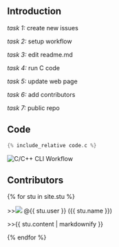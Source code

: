 ## Introduction
*task 1:* create new issues  

*task 2:* setup workflow  

*task 3:* edit readme.md  

*task 4:* run C code  

*task 5:* update web page  

*task 6:* add contributors  

*task 7:* public repo  

## Code
```c
{% include_relative code.c %}
```
![C/C++ CLI Workflow](https://github.com/csci3251-2023/project-team-a/actions/workflows/c-cpp.yml/badge.svg)
## Contributors
 
{% for stu in site.stu %}
  <p>>><img src="{{ stu.image }}"> @{{ stu.user }} ({{ stu.name }})</p>
  <p>    >>{{ stu.content | markdownify }}</p>
{% endfor %}
